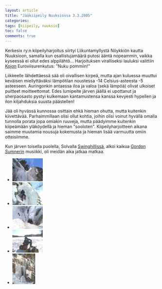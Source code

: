 ```yaml
---
layout: article
title: "Jääkiipeily Nuuksiossa 3.3.2005"
categories:
tags: [kiipeily, nuuksio]
toc: false
comments: true
---
```


Kerkesix ry:n kiipeilyharjoitus siirtyi Liikuntamyllystä Nöykkiön kautta
Nuuksioon, samalla kun osallistujamäärä putosi ääntä nopeammin, vaikka
kyseessä ei ollut edes alppilähtö... Harjoituksen viralliseksi lauluksi
valittiin [Kojon](http://fi.wikipedia.org/wiki/Kojo) Euroviisurenkutus:
"Nuku pommiin!"

Liikkeelle lähdettäessä sää oli oivallisen kirpeä, mutta ajan kuluessa
muuttui keväisen miellyttäväksi lämpötilan noustessa -14
Celsius-asteesta -5 asteeseen. Auringonkin antaessa iloa ja valoa (sekä
lämpöä) olivat ulkoiset puitteet moitteettomat. Edes lumipeite järven
jäällä ei upottanut ja sherpaosasto pystyi kulkemaan kantamustensa
kanssa kevyesti hypellen ja ilon kiljahduksia suusta päästellen!

Jää oli hyvässä kunnossa osittain ehkä hieman ohutta, mutta kuitenkin
kiivettävää. Parhaimmillaan olisi ollut kohtia, joihin olisi voinut
hyvällä omalla tunnolla porata jopa omiakin ruuveja, mutta päädyimme
kuitenkin kiipeämään yläköydellä ja hieman "sooloten".
Kiipeilyharjoitteen aikana saimme muutamia nousuja kokemusta ja hieman
lisää varmuutta omiin otteisiimme.

Kun järven toisella puolella, Solvalla
[Swinghillissä](http://www.swinghill.fi/), alkoi kaikua [Gordon
Sumnerin](http://fi.wikipedia.org/wiki/Sting) musiikki, oli meidän aika
jatkaa matkaa.

<div class="th-grid image-gallery" markdown="1">

- [![](/images/jaakiipeily-nuuksiossa-3.3.2005/Thumbnails/kiipeilyjaa20050303_01b.jpg)](/images/jaakiipeily-nuuksiossa-3.3.2005/kiipeilyjaa20050303_01b.jpg)
- [![](/images/jaakiipeily-nuuksiossa-3.3.2005/Thumbnails/kiipeilyjaa20050303_02b.jpg)](/images/jaakiipeily-nuuksiossa-3.3.2005/kiipeilyjaa20050303_02b.jpg)
- [![](/images/jaakiipeily-nuuksiossa-3.3.2005/Thumbnails/kiipeilyjaa20050303_03b.jpg)](/images/jaakiipeily-nuuksiossa-3.3.2005/kiipeilyjaa20050303_03b.jpg)
- [![](/images/jaakiipeily-nuuksiossa-3.3.2005/Thumbnails/kiipeilyjaa20050303_04b.jpg)](/images/jaakiipeily-nuuksiossa-3.3.2005/kiipeilyjaa20050303_04b.jpg)
- [![](/images/jaakiipeily-nuuksiossa-3.3.2005/Thumbnails/kiipeilyjaa20050303_05b.jpg)](/images/jaakiipeily-nuuksiossa-3.3.2005/kiipeilyjaa20050303_05b.jpg)

</div>
